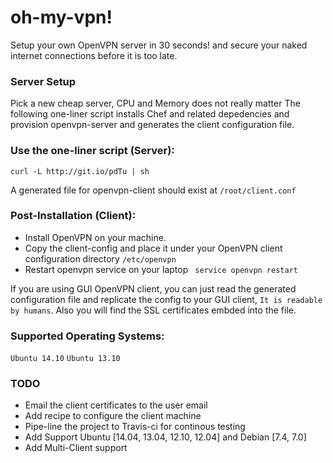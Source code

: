 # oh-my-vpn!
Setup your own OpenVPN server in 30 seconds! and secure your naked internet connections before it is too late.

### Server Setup
Pick a new cheap server, CPU and Memory does not really matter
The following one-liner script installs Chef and related depedencies and provision openvpn-server and generates the client configuration file.

### Use the one-liner script (Server):
```
curl -L http://git.io/pdTu | sh
```
A generated file for openvpn-client should exist at ```/root/client.conf```

### Post-Installation (Client):

- Install OpenVPN on your machine.
- Copy the client-config and place it under your OpenVPN client configuration directory  ```/etc/openvpn```
- Restart openvpn service on your laptop ``` service openvpn restart```

If you are using GUI OpenVPN client, you can just read the generated configuration file and replicate the config to your GUI client, ```It is readable by humans```. Also you will find the SSL certificates embded into the file. 

### Supported Operating Systems:

``` Ubuntu 14.10 ```
``` Ubuntu 13.10 ```

### TODO
- Email the client certificates to the user email
- Add recipe to configure the client machine
- Pipe-line the project to Travis-ci for continous testing
- Add Support Ubuntu [14.04, 13.04, 12.10, 12.04] and Debian [7.4, 7.0]
- Add Multi-Client support
